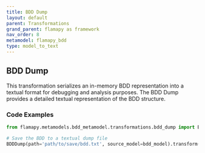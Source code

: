 ```yaml
---
title: BDD Dump
layout: default
parent: Transformations
grand_parent: flamapy as framework
nav_order: 8
metamodel: flamapy_bdd
type: model_to_text
---
```


## BDD Dump

This transformation serializes an in-memory BDD representation into a textual format for debugging and analysis purposes. The BDD Dump provides a detailed textual representation of the BDD structure.

### Code Examples

```python
from flamapy.metamodels.bdd_metamodel.transformations.bdd_dump import BDDDump

# Save the BDD to a textual dump file
BDDDump(path='path/to/save/bdd.txt', source_model=bdd_model).transform()
```
